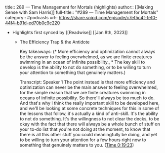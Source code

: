 title:: 289 — Time Management for Mortals (highlights)
author:: [[Making Sense with Sam Harris]]
full-title:: "\#289 — Time Management for Mortals"
category:: #podcasts
url:: https://share.snipd.com/episode/c7ef5c4f-fef0-44f4-b91d-ed70b0c9c220

- Highlights first synced by [[Readwise]] [[Jan 8th, 2023]]
	- The Efficiency Trap & the Antidote
	  
	  Key takeaways:
	  (* More efficiency and optimization cannot always be the answer to feeling overwhelmed, as we are finite creatures swimming in an ocean of infinite possibility., * The key skill to develop is the ability to not do something, or to be willing to turn your attention to something that genuinely matters.)
	  
	  Transcript:
	  Speaker 1
	  The point instead is that more efficiency and optimization can never be the main answer to feeling overwhelmed, for the simple reason that we are finite creatures swimming in oceans of infinite possibility. So there'll always be too much to do. And that's why I think the really important skill to be developed here, and we'll be looking at some concrete techniques for this in some of the lessons that follow, it's actually a kind of anti-skill. It's the ability to not do something. It's the willingness to not clear the decks, to be okay with the fact that there will always be a whole bunch of stuff on your to-do list that you're not doing at the moment, to know that there is all this other stuff you could meaningfully be doing, and yet to be willing to turn your attention for a few hours right now to something that genuinely matters to you. ([Time 0:19:23](https://share.snipd.com/snip/6351ccce-f228-44bc-9d7d-ef48815b60bb))